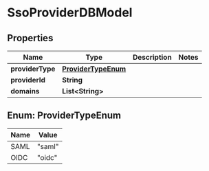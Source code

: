 

# SsoProviderDBModel


## Properties

| Name | Type | Description | Notes |
|------------ | ------------- | ------------- | -------------|
|**providerType** | [**ProviderTypeEnum**](#ProviderTypeEnum) |  |  |
|**providerId** | **String** |  |  |
|**domains** | **List&lt;String&gt;** |  |  |



## Enum: ProviderTypeEnum

| Name | Value |
|---- | -----|
| SAML | &quot;saml&quot; |
| OIDC | &quot;oidc&quot; |



